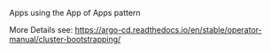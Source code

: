 Apps using the App of Apps pattern

More Details see: https://argo-cd.readthedocs.io/en/stable/operator-manual/cluster-bootstrapping/